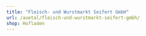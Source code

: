 ```yaml
---
title: "Fleisch- und Wurstmarkt Seifert GmbH"
url: /auetal/fleisch-und-wurstmarkt-seifert-gmbh/
shop: Hofladen
---
```

